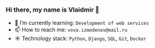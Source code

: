 ### Hi there, my name is Vlaidmir 👋

- 🌱 I’m currently learning: `Development of web services`
- 📫 How to reach me: `vova.izmodenov@mail.ru`  
- ☀️ Technology stack: `Python`, `Django`, `SQL`, `Git`, `Docker`  
